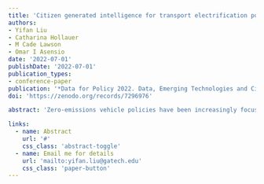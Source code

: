```yaml
---
title: 'Citizen generated intelligence for transport electrification policies'
authors:
- Yifan Liu
- Catharina Hollauer
- M Cade Lawson
- Omar I Asensio
date: '2022-07-01'
publishDate: '2022-07-01'
publication_types:
- conference-paper
publication: '*Data for Policy 2022. Data, Emerging Technologies and Citizens*'
doi: 'https://zenodo.org/records/7296976'

abstract: 'Zero-emissions vehicle policies have been increasingly focused on the deployment and development of electric vehicle (EV) charging infrastructure. One fundamental barrier is the lack of common technology standards which has led to poor data interoperability between networks. For example, EV drivers often face incompatible charging ports or connectors, including closed innovation networks such as Tesla, open networks such as Open Charge Point Protocol (OCPP), and non-networked stations. As a result, large-scale evidence on the quality of the charging experience has been difficult to access and aggregate for decision-makers. In this article, we use machine learning to aggregate citizen-generated data to identify large-scale consumer issues related to infrastructure service provision in the context of electrification in the global transportation sector. Our dataset includes 407,051 publicly-accessible user reviews at 56,291 EV charging stations across the U.S., Europe, and East and Southeast (ESE) Asia from 2010 to 2020. We employ transformer-based natural language processing (NLP) methods to classify topics of discussion from EV users in charging stations globally. We find evidence that the largest closed network Tesla provides EV consumers with better charging service reliability across regions than non-networked stations. Surprisingly, OCPP, which is supposed to reduce barriers to interoperability, provides fare worse charging services than non-networked stations in the U.S. and ESE Asia but not in Europe. We describe long-term evidence on the citizen-generated perspectives for policy evaluation of various technology standards.'

links:
  - name: Abstract
    url: '#'
    css_class: 'abstract-toggle'
  - name: Email me for details
    url: 'mailto:yifan.liu@gatech.edu'
    css_class: 'paper-button'
---
```


<style>
.paper-button {
  background-color: white !important;
  color: #81c784 !important;
  border: 1px solid #81c784 !important;
}

.abstract-toggle {
  background-color: white !important;
  color: #81c784 !important;
  border: 1px solid #81c784 !important;
}
</style>

<script>
document.addEventListener('DOMContentLoaded', function() {
  var abstractToggle = document.querySelector('.abstract-toggle');
  var abstract = document.querySelector('.article-style');
  
  if (abstract) {
    abstract.style.display = 'none';
  }
  
  if (abstractToggle) {
    abstractToggle.addEventListener('click', function(e) {
      e.preventDefault();
      if (abstract) {
        abstract.style.display = abstract.style.display === 'none' ? 'block' : 'none';
      }
    });
  }
});
</script> 